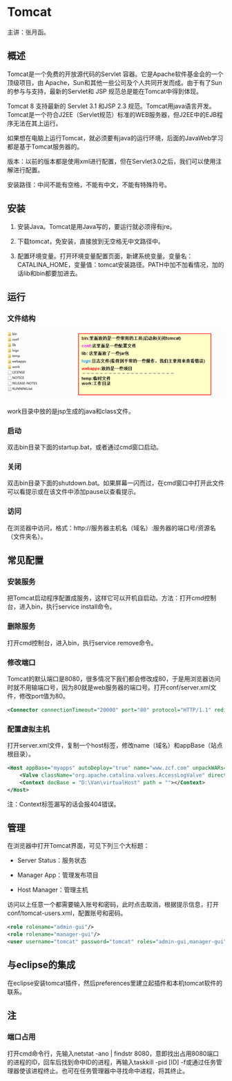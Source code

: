 # Tomcat

主讲：张月函。

## 概述

Tomcat是一个免费的开放源代码的Servlet 容器。它是Apache软件基金会的一个顶级项目，由 Apache，Sun和其他一些公司及个人共同开发而成。由于有了Sun的参与与支持，最新的Servlet和 JSP 规范总是能在Tomcat中得到体现。

Tomcat 8 支持最新的 Servlet 3.1 和JSP 2.3 规范。Tomcat用java语言开发。Tomcat是一个符合J2EE（Servlet规范）标准的WEB服务器，但J2EE中的EJB程序无法在其上运行。

如果想在电脑上运行Tomcat，就必须要有java的运行环境，后面的JavaWeb学习都是基于Tomcat服务器的。

版本：以前的版本都是使用xml进行配置，但在Servlet3.0之后，我们可以使用注解进行配置。

安装路径：中间不能有空格，不能有中文，不能有特殊符号。

## 安装

1. 安装Java。Tomcat是用Java写的，要运行就必须得有jre。

2. 下载tomcat，免安装，直接放到无空格无中文路径中。
3. 配置环境变量。打开环境变量配置页面，新建系统变量。变量名：CATALINA_HOME，变量值：tomcat安装路径。PATH中加不加看情况，加的话lib和bin都要加进去。

## 运行

### 文件结构

![image-20200102103541170](Tomcat.assets/image-20200102103541170.png)

work目录中放的是jsp生成的java和class文件。

### 启动

双击bin目录下面的startup.bat，或者通过cmd窗口启动。

### 关闭

双击bin目录下面的shutdown.bat。如果屏幕一闪而过，在cmd窗口中打开此文件可以看提示或在该文件中添加pause以查看提示。

### 访问

在浏览器中访问，格式：http://服务器主机名（域名）:服务器的端口号/资源名（文件夹名）。

## 常见配置

### 安装服务

把Tomcat启动程序配置成服务，这样它可以开机自启动。方法：打开cmd控制台，进入bin，执行service install命令。

### 删除服务

打开cmd控制台，进入bin，执行service remove命令。

### 修改端口

Tomcat的默认端口是8080，很多情况下我们都会修改成80，于是用浏览器访问时就不用输端口号，因为80就是web服务器的端口号。打开conf/server.xml文件，修改port值为80。

```xml
<Connector connectionTimeout="20000" port="80" protocol="HTTP/1.1" redirectPort="8443"/>
```

### 配置虚拟主机

打开server.xml文件，复制一个host标签，修改name（域名）和appBase（站点根目录）。

```xml
<Host appBase="myapps" autoDeploy="true" name="www.zcf.com" unpackWARs="true">
	<Valve className="org.apache.catalina.valves.AccessLogValve" directory="logs" pattern="%h %l %u %t &quot;%r&quot; %s %b" prefix="localhost_access_log" suffix=".txt"/>
	<Context docBase = "D:\Van\virtualHost" path = ""></Context>
</Host>
```

注：Context标签漏写的话会报404错误。

## 管理

在浏览器中打开Tomcat界面，可见下列三个大标题：

- Server Status：服务状态

- Manager App：管理发布项目

- Host Manager：管理主机

访问以上任意一个都需要输入账号和密码，此时点击取消，根据提示信息，打开conf/tomcat-users.xml，配置账号和密码。

```xml
<role rolename="admin-gui"/>
<role rolename="manager-gui"/>
<user username="tomcat" password="tomcat" roles="admin-gui,manager-gui"/>
```

## 与eclipse的集成

在eclipse安装tomcat插件，然后preferences里建立起插件和本机tomcat软件的联系。

## 注

### 端口占用

打开cmd命令行，先输入netstat -ano | findstr 8080，意即找出占用8080端口的进程的ID，回车后找到命中ID的进程，再输入taskkill -pid [ID] -f或通过任务管理器使该进程终止。也可在任务管理器中寻找命中进程，将其终止。



